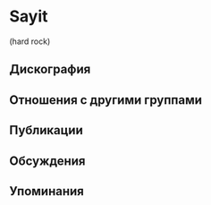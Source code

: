 # Sayit

(hard rock)

## Дискография


## Отношения с другими группами


## Публикации


## Обсуждения


## Упоминания

